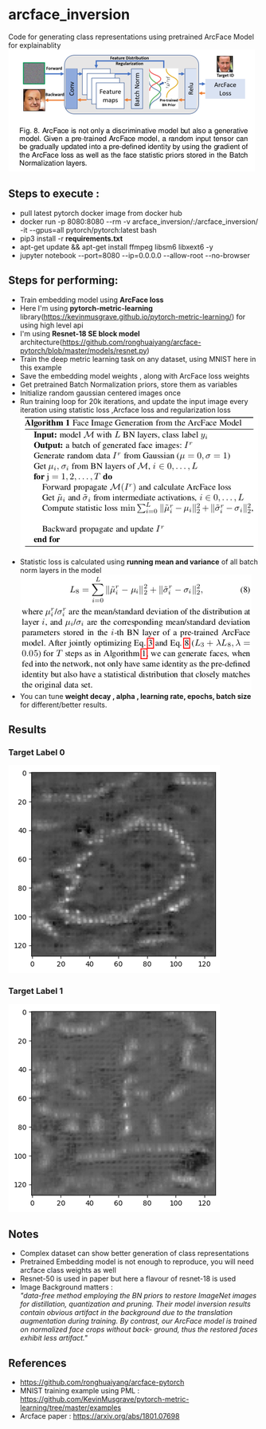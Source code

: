 # arcface_inversion
Code for generating class representations using pretrained ArcFace Model for explainablity 
![alt text](https://github.com/pranavjadhav001/arcface_inversion/blob/main/images/arcface_inversion_diagram.png)

## Steps to execute :
- pull latest pytorch docker image from docker hub
- docker run -p 8080:8080 --rm -v arcface_inversion/:/arcface_inversion/ -it --gpus=all pytorch/pytorch:latest bash
- pip3 install -r <b>requirements.txt</b>
- apt-get update && apt-get install ffmpeg libsm6 libxext6  -y
- jupyter notebook --port=8080 --ip=0.0.0.0 --allow-root --no-browser

## Steps for performing:
- Train embedding model using <b>ArcFace loss</b>
- Here I'm using <b>pytorch-metric-learning </b> library(https://kevinmusgrave.github.io/pytorch-metric-learning/) for using high level api
- I'm using <b>Resnet-18 SE block model</b> architecture(https://github.com/ronghuaiyang/arcface-pytorch/blob/master/models/resnet.py)
- Train the deep metric learning task on any dataset, using MNIST here in this example
- Save the embedding model weights , along with ArcFace loss weights
- Get pretrained Batch Normalization priors, store them as variables
- Initialize random gaussian centered images once
- Run training loop for 20k iterations, and update the input image every iteration using statistic loss ,Arcface loss and regularization loss<br/>
![alt text](https://github.com/pranavjadhav001/arcface_inversion/blob/main/images/algo.png?raw=true)
- Statistic loss is calculated using <b>running mean and variance</b> of all batch norm layers in the model
![alt text](https://github.com/pranavjadhav001/arcface_inversion/blob/main/images/formula.png?raw=true)
- You can tune <b>weight decay , alpha , learning rate, epochs, batch size</b> for different/better results.

## Results

### Target Label 0
![alt text](https://github.com/pranavjadhav001/arcface_inversion/blob/main/images/0.png?raw=true)
### Target Label 1
![alt text](https://github.com/pranavjadhav001/arcface_inversion/blob/main/images/1.png?raw=true)

## Notes
- Complex dataset can show better generation of class representations
- Pretrained Embedding model is not enough to reproduce, you will need arcface class weights as well
- Resnet-50 is used in paper but here a flavour of resnet-18 is used
- Image Background matters : <br/> 
<em>"data-free method employing the BN priors to restore ImageNet
images for distillation, quantization and pruning. Their model
inversion results contain obvious artifact in the background due
to the translation augmentation during training. By contrast, our
ArcFace model is trained on normalized face crops without back-
ground, thus the restored faces exhibit less artifact."</em>

## References
- https://github.com/ronghuaiyang/arcface-pytorch
- MNIST training example using PML : https://github.com/KevinMusgrave/pytorch-metric-learning/tree/master/examples
- Arcface paper : https://arxiv.org/abs/1801.07698
